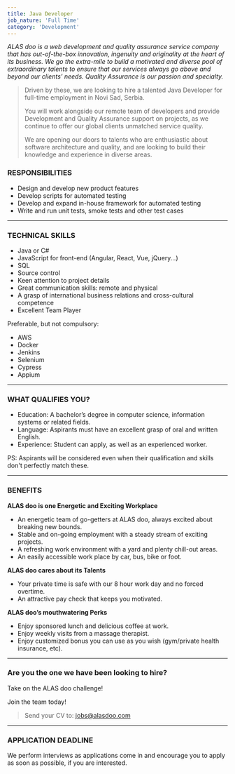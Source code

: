 ```yaml
---
title: Java Developer
job_nature: 'Full Time'
category: 'Development'
---
```


_ALAS doo is a web development and quality assurance service company that has out-of-the-box innovation, ingenuity and originality at the heart of its business. We go the extra-mile to build a motivated and diverse pool of extraordinary talents to ensure that our services always go above and beyond our clients’ needs. Quality Assurance is our passion and specialty._

> Driven by these, we are looking to hire a talented Java Developer for full-time employment in Novi Sad, Serbia.
>
> You will work alongside our remote team of developers and provide Development and Quality Assurance support on projects, as we continue to offer our global clients unmatched service quality.
>
> We are opening our doors to talents who are enthusiastic about software architecture and quality, and are looking to build their knowledge and experience in diverse areas.

### RESPONSIBILITIES

- Design and develop new product features
- Develop scripts for automated testing
- Develop and expand in-house framework for automated testing
- Write and run unit tests, smoke tests and other test cases

---

### TECHNICAL SKILLS

- Java or C#
- JavaScript for front-end (Angular, React, Vue, jQuery...)
- SQL
- Source control
- Keen attention to project details
- Great communication skills: remote and physical
- A grasp of international business relations and cross-cultural competence
- Excellent Team Player

Preferable, but not compulsory:

- AWS
- Docker
- Jenkins
- Selenium
- Cypress
- Appium

---

### WHAT QUALIFIES YOU?

- Education: A bachelor’s degree in computer science, information systems or related fields.
- Language: Aspirants must have an excellent grasp of oral and written English.
- Experience: Student can apply, as well as an experienced worker.

PS: Aspirants will be considered even when their qualification and skills don't perfectly match these.

---

### BENEFITS

**ALAS doo is one Energetic and Exciting Workplace**

- An energetic team of go-getters at ALAS doo, always excited about breaking new bounds.
- Stable and on-going employment with a steady stream of exciting projects.
- A refreshing work environment with a yard and plenty chill-out areas.
- An easily accessible work place by car, bus, bike or foot.

**ALAS doo cares about its Talents**

- Your private time is safe with our 8 hour work day and no forced overtime.
- An attractive pay check that keeps you motivated.

**ALAS doo’s mouthwatering Perks**

- Enjoy sponsored lunch and delicious coffee at work.
- Enjoy weekly visits from a massage therapist.
- Enjoy customized bonus you can use as you wish (gym/private health insurance, etc).

---

### Are you the one we have been looking to hire?

Take on the ALAS doo challenge!

Join the team today!

> Send your CV to: <jobs@alasdoo.com>

---

### APPLICATION DEADLINE

We perform interviews as applications come in and encourage you to apply as soon as possible, if you are interested.
